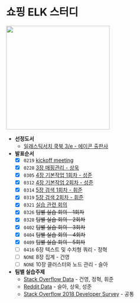 # 쇼핑 ELK 스터디
<img src=http://image.yes24.com/momo/TopCate2136/MidCate005/213548206.jpg width=280>

- **선정도서**
    - [일래스틱서치 쿡북 3/e - 에이콘 출판사](https://www.aladin.co.kr/shop/wproduct.aspx?ISBN=K312534137&start=pnaver_02)
- **발표순서**
    - [x] `0219` [kickoff meeting](https://github.com/shopelk/shopping-elk-study/blob/master/week1.md)
    - [x] `0228` [3장 매핑관리 - 상욱](https://github.com/shopelk/shopping-elk-study/blob/master/week2.md)
    - [x] `0305` [4장 기본작업 1회차 - 성준](https://github.com/shopelk/shopping-elk-study/blob/master/week3.md#00-%EB%93%A4%EC%96%B4%EA%B0%80%EA%B8%B0-%EC%95%9E%EC%84%9C)
    - [x] `0312` [4장 기본작업 2회차 - 성준](https://github.com/shopelk/shopping-elk-study/blob/master/week3.md#11-%EC%9D%B8%EB%8D%B1%EC%8A%A4-%EB%B0%8F-%ED%83%80%EC%9E%85-%EC%A1%B4%EC%9E%AC-%EC%97%AC%EB%B6%80-%ED%99%95%EC%9D%B8)
    - [x] `0314` [5장 검색 1회차 - 휘준](https://github.com/shopelk/shopping-elk-study/blob/master/week4.md)
    - [x] `0319` [5장 검색 2회차 - 휘준](https://github.com/shopelk/shopping-elk-study/blob/master/week5.md)
    - [x] `0321` [실습 관련 회의](https://github.com/shopelk/shopping-elk-study/blob/master/silseup.md)
    - [x] `0326` ~~팀별 실습 회의 - 1회차~~
    - [x] `0328` ~~팀별 실습 회의 - 2회차~~
    - [x] `0402` ~~팀별 실습 회의 - 3회차~~
    - [x] `0404` ~~팀별 실습 회의 - 4회차~~
    - [x] `0409` ~~팀별 실습 회의 - 5회차~~
    - [ ] `0416` 6장 텍스트 및 수치형 쿼리 - 정혁
    - [ ] `NONE` 8장 집계 - 건영 
    - [ ] `NONE` 10장 클러스터와 노드 관리 - 슬아
- **팀별 실습주제**
    - [Stack Overflow Data](https://www.kaggle.com/stackoverflow/stackoverflow) - 건영, 정혁, 휘준
    - [Reddit Data](http://files.pushshift.io/reddit/) - 슬아, 상욱, 성준
    - [Stack Overflow 2018 Developer Survey](https://www.kaggle.com/stackoverflow/stack-overflow-2018-developer-survey) - 공통
